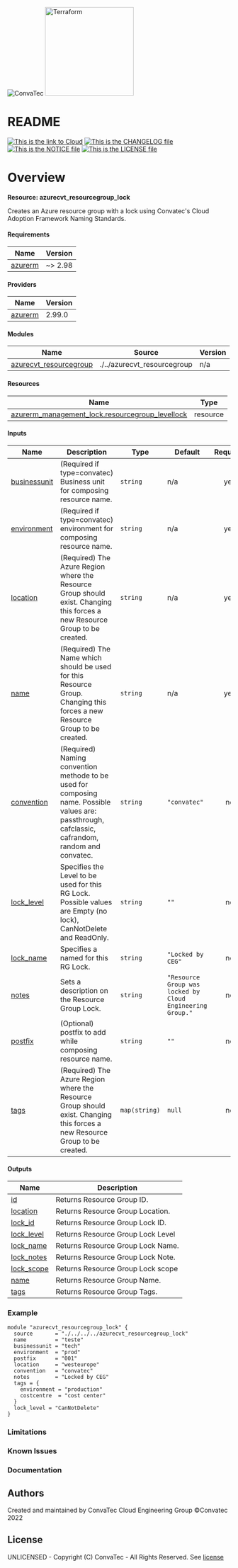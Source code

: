 <img alt="ConvaTec" src="https://upload.wikimedia.org/wikipedia/en/4/4c/ConvaTec_logo.svg"> <img alt="Terraform" src="https://www.datocms-assets.com/2885/1629941242-logo-terraform-main.svg" width="200px">
# README
[![This is the link to Cloud][azure-badge]][azure] [![This is the CHANGELOG file][changelog-badge]][changelog] [![This is the NOTICE file][notice-badge]][notice] [![This is the LICENSE file][license-badge]][license]


# Overview

**Resource: azurecvt_resourcegroup_lock**

Creates an Azure resource group with a lock using Convatec's Cloud Adoption Framework Naming Standards.

<!-- BEGIN_TF_DOCS -->

#### Requirements

| Name | Version |
|------|---------|
| <a name="requirement_azurerm"></a> [azurerm](#requirement_azurerm) | ~> 2.98 |
#### Providers

| Name | Version |
|------|---------|
| <a name="provider_azurerm"></a> [azurerm](#provider_azurerm) | 2.99.0 |
#### Modules

| Name | Source | Version |
|------|--------|---------|
| <a name="module_azurecvt_resourcegroup"></a> [azurecvt_resourcegroup](#module_azurecvt_resourcegroup) | ./../azurecvt_resourcegroup | n/a |
#### Resources

| Name | Type |
|------|------|
| [azurerm_management_lock.resourcegroup_levellock](https://registry.terraform.io/providers/hashicorp/azurerm/latest/docs/resources/management_lock) | resource | 
#### Inputs

| Name | Description | Type | Default | Required |
|------|-------------|------|---------|:--------:|
| <a name="input_businessunit"></a> [businessunit](#input_businessunit) | (Required if type=convatec) Business unit for composing resource name. | `string` | n/a | yes |
| <a name="input_environment"></a> [environment](#input_environment) | (Required if type=convatec) environment for composing resource name. | `string` | n/a | yes |
| <a name="input_location"></a> [location](#input_location) | (Required) The Azure Region where the Resource Group should exist. Changing this forces a new Resource Group to be created. | `string` | n/a | yes |
| <a name="input_name"></a> [name](#input_name) | (Required) The Name which should be used for this Resource Group. Changing this forces a new Resource Group to be created. | `string` | n/a | yes |
| <a name="input_convention"></a> [convention](#input_convention) | (Required) Naming convention methode to be used for composing name. Possible values are: passthrough, cafclassic, cafrandom, random and convatec. | `string` | `"convatec"` | no |
| <a name="input_lock_level"></a> [lock_level](#input_lock_level) | Specifies the Level to be used for this RG Lock. Possible values are Empty (no lock), CanNotDelete and ReadOnly. | `string` | `""` | no |
| <a name="input_lock_name"></a> [lock_name](#input_lock_name) | Specifies a named for this RG Lock. | `string` | `"Locked by CEG"` | no |
| <a name="input_notes"></a> [notes](#input_notes) | Sets a description on the Resource Group Lock. | `string` | `"Resource Group was locked by Cloud Engineering Group."` | no |
| <a name="input_postfix"></a> [postfix](#input_postfix) | (Optional) postfix to add while composing resource name. | `string` | `""` | no |
| <a name="input_tags"></a> [tags](#input_tags) | (Required) The Azure Region where the Resource Group should exist. Changing this forces a new Resource Group to be created. | `map(string)` | `null` | no |
#### Outputs

| Name | Description |
|------|-------------|
| <a name="output_id"></a> [id](#output_id) | Returns Resource Group ID. |
| <a name="output_location"></a> [location](#output_location) | Returns Resource Group Location. |
| <a name="output_lock_id"></a> [lock_id](#output_lock_id) | Returns Resource Group Lock ID. |
| <a name="output_lock_level"></a> [lock_level](#output_lock_level) | Returns Resource Group Lock Level |
| <a name="output_lock_name"></a> [lock_name](#output_lock_name) | Returns Resource Group Lock Name. |
| <a name="output_lock_notes"></a> [lock_notes](#output_lock_notes) | Returns Resource Group Lock Note. |
| <a name="output_lock_scope"></a> [lock_scope](#output_lock_scope) | Returns Resource Group Lock scope |
| <a name="output_name"></a> [name](#output_name) | Returns Resource Group Name. |
| <a name="output_tags"></a> [tags](#output_tags) | Returns Resource Group Tags. |

### Example
```hcl
module "azurecvt_resourcegroup_lock" {
  source       = "./../../../azurecvt_resourcegroup_lock"
  name         = "teste"
  businessunit = "tech"
  environment  = "prod"
  postfix      = "001"
  location     = "westeurope"
  convention   = "convatec"
  notes        = "Locked by CEG"
  tags = {
    environment = "production"
    costcentre  = "cost center"
  }
  lock_level = "CanNotDelete"
}

```



<!-- END_TF_DOCS -->
### Limitations
### Known Issues
### Documentation

## Authors
Created and maintained by ConvaTec Cloud Engineering Group
©Convatec 2022

## License
UNLICENSED - Copyright (C) ConvaTec - All Rights Reserved. See [license]

[azure]: https://portal.azure.com
[azure-badge]: https://img.shields.io/badge/cloud-Microsoft%20Azure-blue
[readme]: ./README.md
[readme-badge]: https://img.shields.io/badge/readme-information-red
[usage]: ./USAGE.md
[usage-badge]: https://img.shields.io/badge/usage-examples-lightgrey
[changelog]: ./CHANGELOG.md
[changelog-badge]: https://img.shields.io/badge/changelog-release-green
[license]: ./LICENSE.md
[license-badge]: https://img.shields.io/badge/license-%40ConvaTec-orange
[notice]: ./NOTICE.md
[notice-badge]: https://img.shields.io/badge/notice-%40copyright-lightgrey

